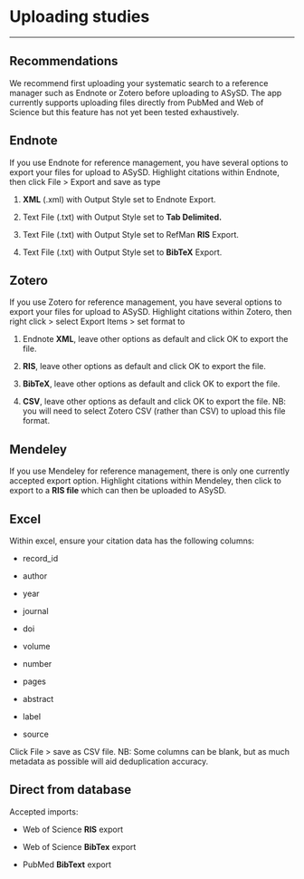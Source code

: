 # Uploading studies

------------------------------------------------------------------------

## Recommendations

We recommend first uploading your systematic search to a reference manager such as Endnote or Zotero before uploading to ASySD. The app currently supports uploading files directly from PubMed and Web of Science but this feature has not yet been tested exhaustively.

## Endnote

If you use Endnote for reference management, you have several options to export your files for upload to ASySD. Highlight citations within Endnote, then click File \> Export and save as type

1.  **XML** (.xml) with Output Style set to Endnote Export.

2.  Text File (.txt) with Output Style set to **Tab Delimited.**

3.  Text File (.txt) with Output Style set to RefMan **RIS** Export.

4.  Text File (.txt) with Output Style set to **BibTeX** Export.

## Zotero

If you use Zotero for reference management, you have several options to export your files for upload to ASySD. Highlight citations within Zotero, then right click \> select Export Items \> set format to

1.  Endnote **XML**, leave other options as default and click OK to export the file.

2.  **RIS**, leave other options as default and click OK to export the file.

3.  **BibTeX**, leave other options as default and click OK to export the file.

4.  **CSV**, leave other options as default and click OK to export the file. NB: you will need to select Zotero CSV (rather than CSV) to upload this file format.

## Mendeley

If you use Mendeley for reference management, there is only one currently accepted export option. Highlight citations within Mendeley, then click to export to a **RIS file** which can then be uploaded to ASySD.

## Excel

Within excel, ensure your citation data has the following columns:

-   record_id

-   author

-   year

-   journal

-   doi

-   volume

-   number

-   pages

-   abstract

-   label

-   source

Click File \> save as CSV file. NB: Some columns can be blank, but as much metadata as possible will aid deduplication accuracy.

## Direct from database

Accepted imports:

-   Web of Science **RIS** export

-   Web of Science **BibTex** export

-   PubMed **BibText** export
